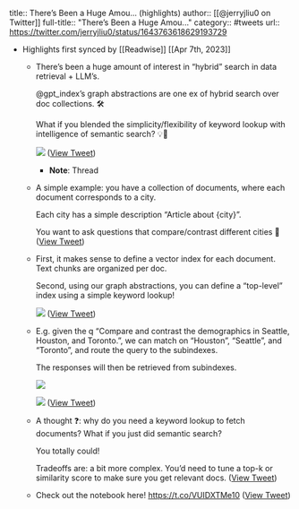 title:: There’s Been a Huge Amou... (highlights)
author:: [[@jerryjliu0 on Twitter]]
full-title:: "There’s Been a Huge Amou..."
category:: #tweets
url:: https://twitter.com/jerryjliu0/status/1643763618629193729

- Highlights first synced by [[Readwise]] [[Apr 7th, 2023]]
	- There’s been a huge amount of interest in “hybrid” search in data retrieval + LLM’s.
	  
	  @gpt_index’s graph abstractions are one ex of hybrid search over doc collections. 🛠️
	  
	  What if you blended the simplicity/flexibility of keyword lookup with intelligence of semantic search? 💡🧵 
	  
	  ![](https://pbs.twimg.com/media/Fs_STAEaMAATcsw.jpg) ([View Tweet](https://twitter.com/jerryjliu0/status/1643763618629193729))
		- **Note**: Thread
	- A simple example: you have a collection of documents, where each document corresponds to a city. 
	  
	  Each city has a simple description “Article about {city}”.
	  
	  You want to ask questions that compare/contrast different cities 🤔 ([View Tweet](https://twitter.com/jerryjliu0/status/1643763621279965184))
	- First, it makes sense to define a vector index for each document. Text chunks are organized per doc.
	  
	  Second, using our graph abstractions, you can define a “top-level” index using a simple keyword lookup! 
	  
	  ![](https://pbs.twimg.com/media/Fs_STlJaMAAiq6o.jpg) ([View Tweet](https://twitter.com/jerryjliu0/status/1643763625486872576))
	- E.g. given the q “Compare and contrast the demographics in Seattle, Houston, and Toronto.”, we can match on “Houston”, “Seattle”, and “Toronto”, and route the query to the subindexes. 
	  
	  The responses will then be retrieved from subindexes. 
	  
	  ![](https://pbs.twimg.com/media/Fs_ST45aUAEffDN.jpg) 
	  
	  ![](https://pbs.twimg.com/media/Fs_ST44aAAIBQXw.jpg) ([View Tweet](https://twitter.com/jerryjliu0/status/1643763632185155584))
	- A thought ❓: why do you need a keyword lookup to fetch documents? What if you just did semantic search? 
	  
	  You totally could! 
	  
	  Tradeoffs are: a bit more complex. You’d need to tune a top-k or similarity score to make sure you get relevant docs. ([View Tweet](https://twitter.com/jerryjliu0/status/1643763634202644480))
	- Check out the notebook here! https://t.co/VUIDXTMe10 ([View Tweet](https://twitter.com/jerryjliu0/status/1643763636463341568))